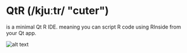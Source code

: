 # QtR (/kjuːtr/ "cuter")

is a minimal Qt R IDE. meaning you can script R code using RInside from your Qt app.

![alt text](https://github.com/tractatus/minimal-Qt-R-IDE/raw/master/design/printscreen.png "screen shot")


